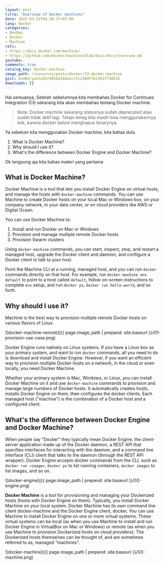 ```yaml
---
layout: post
title: "Overview of Docker machines"
date: 2022-03-22T04:36:37+07:00
lang: docker
categories:
- DevOps
- Docker
- Machine
refs: 
- https://docs.docker.com/machine/
- https://github.com/docker/machine/blob/docs/docs/overview.md
youtube: 
comments: true
catalog_key: docker-machine
image_path: /resources/posts/docker/13-docker-machine
gist: dimMaryanto93/d92bd18da1c73c230d7762361f738524
downloads: []
---
```


Hai semuanya, Setelah sebelumnya kita membahas Docker for Continues Integration (CI) sekarang kita akan membahas tentang Docker machine.

> Note: Docker machine sekarang statusnya sudah deprecated atau sudah tidak aktif lagi. Tetapi tenag kita masih bisa menggunakannya kok, karena docker belum menghapus binarynya.

Ya sebelum kita menggunakan Docker machine, kita bahas dulu 

1. What is Docker Machine?
2. Why should I use it?
3. What's the difference between Docker Engine and Docker Machine?

Ok langsung aja kita bahas materi yang pertama

## What is Docker Machine?

Docker Machine is a tool that lets you install Docker Engine on virtual hosts, and manage the hosts with `docker-machine` commands. You can use Machine to create Docker hosts on your local Mac or Windows box, on your company network, in your data center, or on cloud providers like AWS or Digital Ocean.

You can use Docker Machine to:

1. Install and run Docker on Mac or Windows
2. Provision and manage multiple remote Docker hosts
3. Provision Swarm clusters

Using `docker-machine` commands, you can start, inspect, stop, and restart a managed host, upgrade the Docker client and daemon, and configure a Docker client to talk to your host.

Point the Machine CLI at a running, managed host, and you can run `docker` commands directly on that host. For example, run `docker-machine env default` to point to a host called `default`, follow on-screen instructions to complete `env` setup, and run `docker ps`, `docker run hello-world`, and so forth.

## Why should I use it?

Machine is the best way to provision multiple remote Docker hosts on various flavors of Linux. 

![docker-machine-remote]({{ page.image_path | prepand: site.baseurl }}/01-provision-use-case.png)

Docker Engine runs natively on Linux systems. If you have a Linux box as your primary system, and want to run `docker` commands, all you need to do is download and install Docker Engine. However, if you want an efficient way to provision multiple Docker hosts on a network, in the cloud or even locally, you need Docker Machine.

Whether your primary system is Mac, Windows, or Linux, you can install Docker Machine on it and use `docker-machine` commands to provision and manage large numbers of Docker hosts. It automatically creates hosts, installs Docker Engine on them, then configures the docker clients. Each managed host ("machine") is the combination of a Docker host and a configured client.

## What's the difference between Docker Engine and Docker Machine?

When people say "Docker" they typically mean Docker Engine, the client-server application made up of the Docker daemon, a REST API that specifies interfaces for interacting with the daemon, and a command line interface (CLI) client that talks to the daemon (through the REST API wrapper). Docker Engine accepts docker commands from the CLI, such as `docker run <image>`, `docker ps` to list running containers, `docker images` to list images, and so on.

![docker-engine]({{ page.image_path | prepend: site.baseurl }}/02-engine.png)

**Docker Machine** is a tool for provisioning and managing your Dockerized hosts (hosts with Docker Engine on them). Typically, you install Docker Machine on your local system. Docker Machine has its own command line client docker-machine and the Docker Engine client, docker. You can use Machine to install Docker Engine on one or more virtual systems. These virtual systems can be local (as when you use Machine to install and run Docker Engine in VirtualBox on Mac or Windows) or remote (as when you use Machine to provision Dockerized hosts on cloud providers). The Dockerized hosts themselves can be thought of, and are sometimes referred to as, managed "machines".

![docker-machine]({{ page.image_path | prepend: site.baseurl }}/03-machine.png)